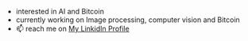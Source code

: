 - interested in AI and Bitcoin
- currently working on Image processing, computer vision and Bitcoin
- 📫 reach me on [ My LinkidIn Profile ](https://www.linkedin.com/in/mustafa-alahmid-a01693158/)

<!---
MustafaAlahmid/MustafaAlahmid is a ✨ special ✨ repository because its `README.md` (this file) appears on your GitHub profile.
You can click the Preview link to take a look at your changes.
--->
